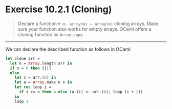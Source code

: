 # Exercise 10.2.1 (Cloning)

> Declare a function `∀ α. array(α) → array(α)` cloning arrays.
> Make sure your function also works for empty arrays.
> OCaml offers a cloning function as `Array.copy`.

---

We can declare the described function as follows in OCaml:
```ocaml
let clone arr =
  let n = Array.length arr in
  if n = 0 then [||]
  else
    let x = arr.(0) in
    let a = Array.make n x in
    let rec loop i =
      if i >= n then a else (a.(i) <- arr.(i); loop (i + 1))
    in
    loop 1
```
